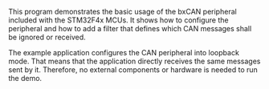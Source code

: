 This program demonstrates the basic usage of the bxCAN peripheral included with
the STM32F4x MCUs. It shows how to configure the peripheral and how to add a
filter that defines which CAN messages shall be ignored or received. 

The example application configures the CAN peripheral into loopback mode. 
That means that the application directly receives the same messages sent by it.
Therefore, no external components or hardware is needed to run the demo. 
